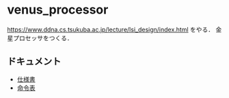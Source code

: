 # venus_processor
<https://www.ddna.cs.tsukuba.ac.jp/lecture/lsi_design/index.html> をやる．
金星プロセッサをつくる．

## ドキュメント
- [仕様書](./docs/venus_spec.md)
- [命令表](./docs/venus_opecode.md)